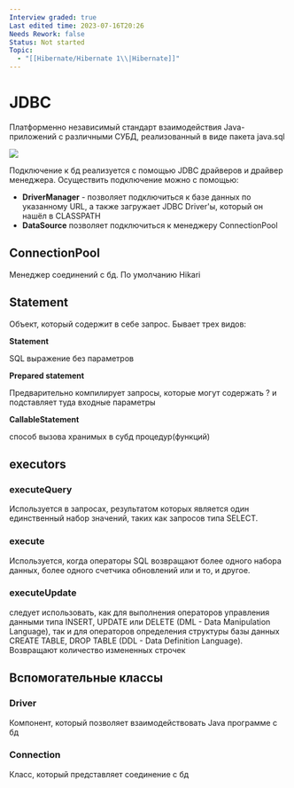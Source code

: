 ```yaml
---
Interview graded: true
Last edited time: 2023-07-16T20:26
Needs Rework: false
Status: Not started
Topic:
  - "[[Hibernate/Hibernate 1\\|Hibernate]]"
---
```

# **JDBC**

Платформенно независимый стандарт взаимодействия Java-приложений с различными СУБД, реализованный в виде пакета java.sql

[![](https://lh6.googleusercontent.com/8QVvPK9kioVDCkA4m2JqSCmCwOQAkg7UXV2PArbnZkACWSIUeAvUVFZWA-TH5zHMGhYKGbYRsqWGw2sHEYdAZMha_d7NJFhamZtUnohTeni8K4WiqGGHb4GpRF3EZhm-g7yn-ie4xrP5AuUAShUF3CttDxMKORjZzHluAZ-y1zhe_B-gNcBC2UxalpAA)](https://lh6.googleusercontent.com/8QVvPK9kioVDCkA4m2JqSCmCwOQAkg7UXV2PArbnZkACWSIUeAvUVFZWA-TH5zHMGhYKGbYRsqWGw2sHEYdAZMha_d7NJFhamZtUnohTeni8K4WiqGGHb4GpRF3EZhm-g7yn-ie4xrP5AuUAShUF3CttDxMKORjZzHluAZ-y1zhe_B-gNcBC2UxalpAA)

Подключение к бд реализуется с помощью JDBC драйверов и драйвер менеджера. Осуществить подключение можно с помощью:

- **DriverManager** - позволяет подключиться к базе данных по указанному URL, а также загружает JDBC Driver'ы, который он нашёл в CLASSPATH
- **DataSource** позволяет подключиться к менеджеру ConnectionPool

## **ConnectionPool**

Менеджер соединений с бд. По умолчанию Hikari

## **Statement**

Объект, который содержит в себе запрос. Бывает трех видов:

**Statement**

SQL выражение без параметров

**Prepared statement**

Предварительно компилирует запросы, которые могут содержать ? и подставляет туда входные параметры

**CallableStatement**

способ вызова хранимых в субд процедур(функций)

## **executors**

### **executeQuery**

Используется в запросах, результатом которых является один единственный набор значений, таких как запросов типа SELECT.

### **execute**

Используется, когда операторы SQL возвращают более одного набора данных, более одного счетчика обновлений или и то, и другое.

### **executeUpdate**

следует использовать, как для выполнения операторов управления данными типа INSERT, UPDATE или DELETE (DML - Data Manipulation Language), так и для операторов определения структуры базы данных CREATE TABLE, DROP TABLE (DDL - Data Definition Language). Возвращают количество измененных строчек

## **Вспомогательные классы**

### **Driver**

Компонент, который позволяет взаимодействовать Java программе с бд

### **Сonnection**

Класс, который представляет соединение с бд